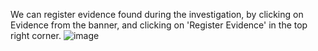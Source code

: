 We can register evidence found during the investigation, by clicking on Evidence from the banner, and clicking on 'Register Evidence' in the top right corner.
![image](https://github.com/hiyasharma/Team-Detect-vulnerabilities/assets/94289402/fc59bc5c-e7e2-4b6d-9ade-d37fd758fb04)

